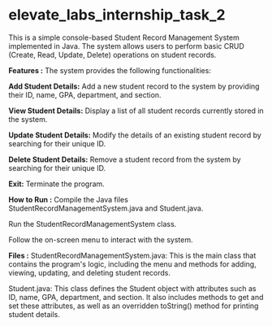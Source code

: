 # elevate_labs_internship_task_2
This is a simple console-based Student Record Management System implemented in Java. The system allows users to perform basic CRUD (Create, Read, Update, Delete) operations on student records.

**Features :**
The system provides the following functionalities:

**Add Student Details:** Add a new student record to the system by providing their ID, name, GPA, department, and section.

**View Student Details:** Display a list of all student records currently stored in the system.

**Update Student Details:** Modify the details of an existing student record by searching for their unique ID.

**Delete Student Details:** Remove a student record from the system by searching for their unique ID.

**Exit:** Terminate the program.

**How to Run :**
Compile the Java files StudentRecordManagementSystem.java and Student.java.

Run the StudentRecordManagementSystem class.

Follow the on-screen menu to interact with the system.

**Files :**
StudentRecordManagementSystem.java: This is the main class that contains the program's logic, including the menu and methods for adding, viewing, updating, and deleting student records.

Student.java: This class defines the Student object with attributes such as ID, name, GPA, department, and section. It also includes methods to get and set these attributes, as well as an overridden toString() method for printing student details.
